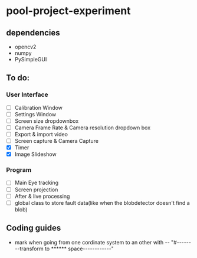 # pool-project-experiment

## dependencies
- opencv2
- numpy
- PySimpleGUI

## To do:

### User Interface
- [ ] Calibration Window
- [ ] Settings Window
- [ ] Screen size dropdownbox
- [ ] Camera Frame Rate & Camera resolution dropdown box
- [ ] Export & import video
- [ ] Screen capture & Camera Capture
- [x] Timer
- [x] Image Slideshow

### Program
- [ ] Main Eye tracking
- [ ] Screen projection
- [ ] After & live processing
- [ ] global class to store fault data(like when the blobdetector doesn't find a blob)

## Coding guides

- mark when going from one cordinate system to an other with 
  -- "#--------transform to ****** space------------"
